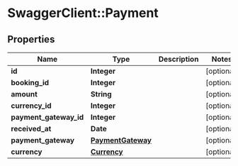 # SwaggerClient::Payment

## Properties
Name | Type | Description | Notes
------------ | ------------- | ------------- | -------------
**id** | **Integer** |  | [optional] 
**booking_id** | **Integer** |  | [optional] 
**amount** | **String** |  | [optional] 
**currency_id** | **Integer** |  | [optional] 
**payment_gateway_id** | **Integer** |  | [optional] 
**received_at** | **Date** |  | [optional] 
**payment_gateway** | [**PaymentGateway**](PaymentGateway.md) |  | [optional] 
**currency** | [**Currency**](Currency.md) |  | [optional] 


